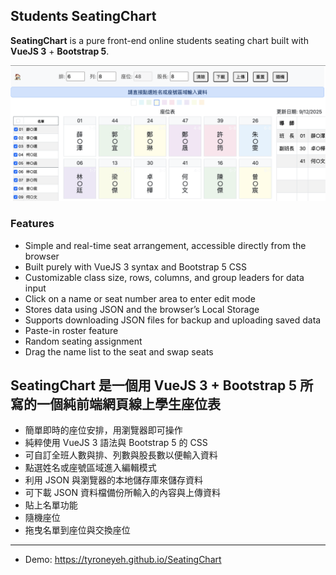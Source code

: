 ## Students SeatingChart

**SeatingChart** is a pure front-end online students seating chart built with **VueJS 3** + **Bootstrap 5**.

![Seating Charts](seatingchart.png)

### Features
- Simple and real-time seat arrangement, accessible directly from the browser  
- Built purely with VueJS 3 syntax and Bootstrap 5 CSS  
- Customizable class size, rows, columns, and group leaders for data input  
- Click on a name or seat number area to enter edit mode  
- Stores data using JSON and the browser’s Local Storage  
- Supports downloading JSON files for backup and uploading saved data  
- Paste-in roster feature
- Random seating assignment
- Drag the name list to the seat and swap seats

## SeatingChart 是一個用 VueJS 3 + Bootstrap 5 所寫的一個純前端網頁線上學生座位表

- 簡單即時的座位安排，用瀏覽器即可操作
- 純粹使用 VueJS 3 語法與 Bootstrap 5 的 CSS
- 可自訂全班人數與排、列數與股長數以便輸入資料
- 點選姓名或座號區域進入編輯模式
- 利用 JSON 與瀏覽器的本地儲存庫來儲存資料
- 可下載 JSON 資料檔備份所輸入的內容與上傳資料
- 貼上名單功能
- 隨機座位
- 拖曳名單到座位與交換座位

---

- Demo: https://tyroneyeh.github.io/SeatingChart
